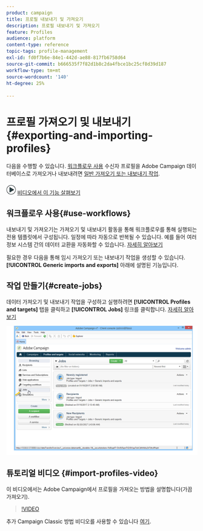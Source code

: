 ```yaml
---
product: campaign
title: 프로필 내보내기 및 가져오기
description: 프로필 내보내기 및 가져오기
feature: Profiles
audience: platform
content-type: reference
topic-tags: profile-management
exl-id: fd0f7b6e-84e1-442d-ae88-817fb6758d64
source-git-commit: b666535f7f82d1b8c2da4fbce1bc25cf8d39d187
workflow-type: tm+mt
source-wordcount: '140'
ht-degree: 25%

---
```


# 프로필 가져오기 및 내보내기{#exporting-and-importing-profiles}



다음을 수행할 수 있습니다. [워크플로우 사용](#use-workflows) 수신자 프로필을 Adobe Campaign 데이터베이스로 가져오거나 내보내려면 [일반 가져오기 또는 내보내기 작업](#create-jobs).

![](assets/do-not-localize/how-to-video.png) [비디오에서 이 기능 살펴보기](#import-profiles-video)

## 워크플로우 사용{#use-workflows}

내보내기 및 가져오기는 가져오기 및 내보내기 활동을 통해 워크플로우를 통해 실행되는 전용 템플릿에서 구성됩니다. 일정에 따라 자동으로 반복될 수 있습니다. 예를 들어 여러 정보 시스템 간의 데이터 교환을 자동화할 수 있습니다. [자세히 알아보기](../../platform/using/import-export-workflows.md#best-practices-when-importing-data)

필요한 경우 다음을 통해 임시 가져오기 또는 내보내기 작업을 생성할 수 있습니다. **[!UICONTROL Generic imports and exports]** 아래에 설명된 기능입니다.

## 작업 만들기{#create-jobs}

데이터 가져오기 및 내보내기 작업을 구성하고 실행하려면 **[!UICONTROL Profiles and targets]** 탭을 클릭하고 **[!UICONTROL Jobs]** 링크를 클릭합니다. [자세히 알아보기](../../platform/using/about-generic-imports-exports.md)

![](assets/s_ncs_user_interface_import_link.png)


## 튜토리얼 비디오 {#import-profiles-video}

이 비디오에서는 Adobe Campaign에서 프로필을 가져오는 방법을 설명합니다(가끔 가져오기).

>[!VIDEO](https://video.tv.adobe.com/v/25608?quality=12)

추가 Campaign Classic 방법 비디오를 사용할 수 있습니다 [여기](https://experienceleague.adobe.com/docs/campaign-classic-learn/tutorials/overview.html?lang=ko).
